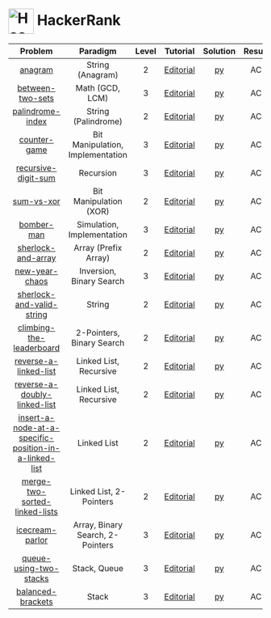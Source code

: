 # [<img align="center" height="50" src="https://upload.wikimedia.org/wikipedia/commons/6/65/HackerRank_logo.png" alt="Hackerrank Home">](https://www.hackerrank.com/) HackerRank

|                                                                           Problem                                                                            |             Paradigm             | Level |                                                      Tutorial                                                      |                             Solution                             | Result |
| :----------------------------------------------------------------------------------------------------------------------------------------------------------: | :------------------------------: | :---: | :----------------------------------------------------------------------------------------------------------------: | :--------------------------------------------------------------: | :----: |
|                                               [anagram](https://www.hackerrank.com/challenges/anagram/problem)                                               |         String (Anagram)         |   2   |                        [Editorial](https://www.hackerrank.com/challenges/anagram/editorial)                        |                        [py](./Anagram.py)                        |   AC   |
|                                      [between-two-sets](https://www.hackerrank.com/challenges/between-two-sets/problem)                                      |         Math (GCD, LCM)          |   3   |                   [Editorial](https://www.hackerrank.com/challenges/between-two-sets/editorial)                    |                   [py](./Between_Two_Sets.py)                    |   AC   |
|                                      [palindrome-index](https://www.hackerrank.com/challenges/palindrome-index/problem)                                      |       String (Palindrome)        |   2   |                   [Editorial](https://www.hackerrank.com/challenges/palindrome-index/editorial)                    |                   [py](./Palindrome_Index.py)                    |   AC   |
|                                          [counter-game](https://www.hackerrank.com/challenges/counter-game/problem)                                          | Bit Manipulation, Implementation |   3   |                     [Editorial](https://www.hackerrank.com/challenges/counter-game/editorial)                      |                     [py](./Counter_game.py)                      |   AC   |
|                                   [recursive-digit-sum](https://www.hackerrank.com/challenges/recursive-digit-sum/problem)                                   |            Recursion             |   3   |                  [Editorial](https://www.hackerrank.com/challenges/recursive-digit-sum/editorial)                  |                  [py](./Recursive_Digit_Sum.py)                  |   AC   |
|                                            [sum-vs-xor](https://www.hackerrank.com/challenges/sum-vs-xor/problem)                                            |      Bit Manipulation (XOR)      |   2   |                      [Editorial](https://www.hackerrank.com/challenges/sum-vs-xor/editorial)                       |                      [py](./Sum_vs_XOR.py)                       |   AC   |
|                                            [bomber-man](https://www.hackerrank.com/challenges/bomber-man/problem)                                            |    Simulation, Implementation    |   3   |                      [Editorial](https://www.hackerrank.com/challenges/bomber-man/editorial)                       |                  [py](./The_Bomberman_Game.py)                   |   AC   |
|                                    [sherlock-and-array](https://www.hackerrank.com/challenges/sherlock-and-array/problem)                                    |       Array (Prefix Array)       |   2   |                  [Editorial](https://www.hackerrank.com/challenges/sherlock-and-array/editorial)                   |                  [py](./Sherlock_and_Array.py)                   |   AC   |
|                                        [new-year-chaos](https://www.hackerrank.com/challenges/new-year-chaos/problem)                                        |     Inversion, Binary Search     |   3   |                    [Editorial](https://www.hackerrank.com/challenges/new-year-chaos/editorial)                     |                    [py](./New_Year_Chaos.py)                     |   AC   |
|                             [sherlock-and-valid-string](https://www.hackerrank.com/challenges/sherlock-and-valid-string/problem)                             |              String              |   2   |               [Editorial](https://www.hackerrank.com/challenges/sherlock-and-valid-string/editorial)               |             [py](./Sherlock_and_the_Valid_String.py)             |   AC   |
|                              [climbing-the-leaderboard](https://www.hackerrank.com/challenges/climbing-the-leaderboard/problem)                              |    2-Pointers, Binary Search     |   2   |               [Editorial](https://www.hackerrank.com/challenges/climbing-the-leaderboard/editorial)                |               [py](./Climbing_the_Leaderboard.py)                |   AC   |
|                                 [reverse-a-linked-list](https://www.hackerrank.com/challenges/reverse-a-linked-list/problem)                                 |      Linked List, Recursive      |   2   |                 [Editorial](https://www.hackerrank.com/challenges/reverse-a-linked-list/editorial)                 |                 [py](./Reverse_a_linked_list.py)                 |   AC   |
|                          [reverse-a-doubly-linked-list](https://www.hackerrank.com/challenges/reverse-a-doubly-linked-list/problem)                          |      Linked List, Recursive      |   2   |             [Editorial](https://www.hackerrank.com/challenges/reverse-a-doubly-linked-list/editorial)              |             [py](./Reverse_a_doubly_linked_list.py)              |   AC   |
| [insert-a-node-at-a-specific-position-in-a-linked-list](https://www.hackerrank.com/challenges/insert-a-node-at-a-specific-position-in-a-linked-list/problem) |           Linked List            |   2   | [Editorial](https://www.hackerrank.com/challenges/insert-a-node-at-a-specific-position-in-a-linked-list/editorial) | [py](./Insert_a_node_at_a_specific_position_in_a_linked_list.py) |   AC   |
|                         [merge-two-sorted-linked-lists](https://www.hackerrank.com/challenges/merge-two-sorted-linked-lists/problem)                         |     Linked List, 2-Pointers      |   2   |             [Editorial](https://www.hackerrank.com/challenges/merge-two-sorted-linked-lists/editorial)             |             [py](./Merge_two_sorted_linked_lists.py)             |   AC   |
|                                       [icecream-parlor](https://www.hackerrank.com/challenges/icecream-parlor/problem)                                       | Array, Binary Search, 2-Pointers |   3   |                    [Editorial](https://www.hackerrank.com/challenges/icecream-parlor/editorial)                    |                   [py](./Ice_Cream_Parlor.py)                    |   AC   |
|                                [queue-using-two-stacks](https://www.hackerrank.com/challenges/queue-using-two-stacks/problem)                                |           Stack, Queue           |   3   |                [Editorial](https://www.hackerrank.com/challenges/queue-using-two-stacks/editorial)                 |                [py](./Queue_using_Two_Stacks.py)                 |   AC   |
|                                     [balanced-brackets](https://www.hackerrank.com/challenges/balanced-brackets/problem)                                     |              Stack               |   3   |                   [Editorial](https://www.hackerrank.com/challenges/balanced-brackets/editorial)                   |                   [py](./Balanced_Brackets.py)                   |   AC   |
